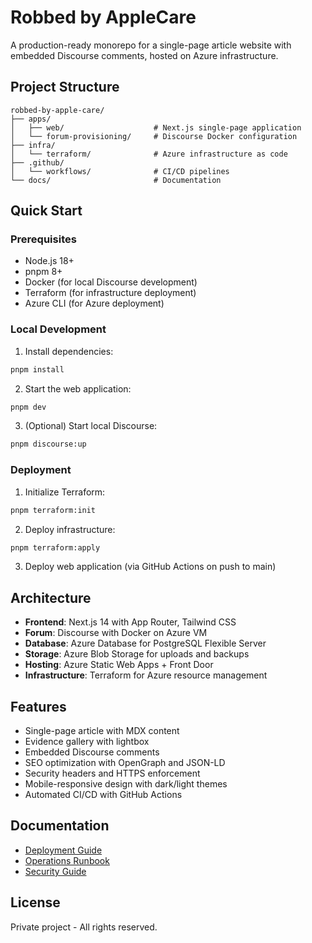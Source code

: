 # Robbed by AppleCare

A production-ready monorepo for a single-page article website with embedded Discourse comments, hosted on Azure infrastructure.

## Project Structure

```
robbed-by-apple-care/
├── apps/
│   ├── web/                    # Next.js single-page application
│   └── forum-provisioning/     # Discourse Docker configuration
├── infra/
│   └── terraform/              # Azure infrastructure as code
├── .github/
│   └── workflows/              # CI/CD pipelines
└── docs/                       # Documentation
```

## Quick Start

### Prerequisites

- Node.js 18+
- pnpm 8+
- Docker (for local Discourse development)
- Terraform (for infrastructure deployment)
- Azure CLI (for Azure deployment)

### Local Development

1. Install dependencies:
```bash
pnpm install
```

2. Start the web application:
```bash
pnpm dev
```

3. (Optional) Start local Discourse:
```bash
pnpm discourse:up
```

### Deployment

1. Initialize Terraform:
```bash
pnpm terraform:init
```

2. Deploy infrastructure:
```bash
pnpm terraform:apply
```

3. Deploy web application (via GitHub Actions on push to main)

## Architecture

- **Frontend**: Next.js 14 with App Router, Tailwind CSS
- **Forum**: Discourse with Docker on Azure VM
- **Database**: Azure Database for PostgreSQL Flexible Server
- **Storage**: Azure Blob Storage for uploads and backups
- **Hosting**: Azure Static Web Apps + Front Door
- **Infrastructure**: Terraform for Azure resource management

## Features

- Single-page article with MDX content
- Evidence gallery with lightbox
- Embedded Discourse comments
- SEO optimization with OpenGraph and JSON-LD
- Security headers and HTTPS enforcement
- Mobile-responsive design with dark/light themes
- Automated CI/CD with GitHub Actions

## Documentation

- [Deployment Guide](docs/DEPLOYMENT.md)
- [Operations Runbook](docs/RUNBOOK.md)
- [Security Guide](docs/SECURITY.md)

## License

Private project - All rights reserved.